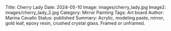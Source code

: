 Title: Cherry Lady
Date: 2024-05-10
Image: images/cherry_lady.jpg
Image2: images/cherry_lady_2.jpg
Category: Mirror Painting
Tags: Art board
Author: Marina Cavallo
Status: published
Summary: Acrylic, modeling paste, mirror, gold leaf, epoxy resin, crushed crystal glass. Framed or unframed. 
